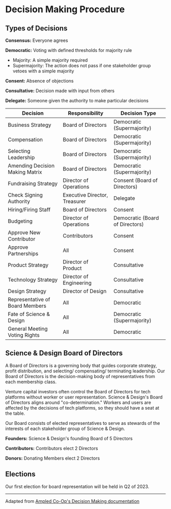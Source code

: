 # Decision Making Procedure

## Types of Decisions

**Consensus:** Everyone agrees

**Democratic:** Voting with defined thresholds for majority rule
- Majority: A simple majority required
- Supermajority: The action does not pass if one stakeholder group vetoes with a simple majority

**Consent:** Absence of objections

**Consultative:** Decision made with input from others

**Delegate:** Someone given the authority to make particular decisions

| Decision                        | Responsibility                | Decision Type                   |
| ------------------------------- | ----------------------------- | ------------------------------- |
| Business Strategy               | Board of Directors            | Democratic (Supermajority)      |
| Compensation                    | Board of Directors            | Democratic (Supermajority)      |
| Selecting Leadership            | Board of Directors            | Democratic (Supermajority)      |
| Amending Decision Making Matrix | Board of Directors            | Democratic (Supermajority)      |
| Fundraising Strategy            | Director of Operations        | Consent (Board of Directors)    |
| Check Signing Authority         | Executive Director, Treasurer | Delegate                        |
| Hiring/Firing Staff             | Board of Directors            | Consent                         |
| Budgeting                       | Director of Operations        | Democratic (Board of Directors) |
| Approve New Contributor         | Contributors                  | Consent                         |
| Approve Partnerships            | All                           | Consent                         |
| Product Strategy                | Director of Product           | Consultative                    |
| Technology Strategy             | Director of Engineering       | Consultative                    |
| Design Strategy                 | Director of Design            | Consultative                    |
| Representative of Board Members | All                           | Democratic                      |
| Fate of Science & Design        | All                           | Democratic (Supermajority)      |
| General Meeting Voting Rights   | All                           | Democratic                      |

## Science & Design Board of Directors
A Board of Directors is a governing body that guides corporate strategy, profit distribution, and selecting/ compensating/ terminating leadership. 
Our Board of Directors is the decision-making body of representatives from each membership class.

Venture capital investors often control the Board of Directors for tech platforms without worker or user representation. 
Science & Design's Board of Directors aligns around "co-determination." Workers and users are affected by the decisions of tech platforms, 
so they should have a seat at the table.

Our Board consists of elected representatives to serve as stewards of the interests of each stakeholder group of Science & Design.

**Founders:**
Science & Design's founding Board of 5 Directors

**Contributors:**
Contributors elect 2 Directors

**Donors:**
Donating Members elect 2 Directors

## Elections 

Our first election for board representation will be held in Q2 of 2023.

--------
Adapted from [Ampled Co-Op's Decision Making documentation](https://docs.ampled.com/coop/decision-making)
